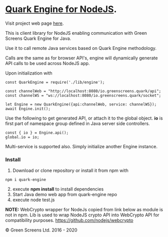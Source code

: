 
# [Quark Engine for NodeJS](https://www.greenscreens.io/quark).

Visit project web page [here](https://www.greenscreens.io/quark).

This is client library for NodeJS enabling communication with Green Screens Quark Engine for Java.

Use it to call remote Java services based on Quark Engine methodology.

Calls are the same as for browser API's, engine will dynamically generate API calls to be used across NodeJS app.

Upon initialization with

```
const QuarkEngine = require('./lib/engine');

const channelWeb = "http://localhost:8080/io.greenscreens.quark/api";
const channelWS = "ws://localhost:8080/io.greenscreens.quark/socket";

let Engine = new QuarkEngine({api:channelWeb, service: channelWS});
await Engine.init();
```

Use the following to get generated API, or attach it to the global object.
**io** is first part of namespace group defined in Java server side controllers.
```
const { io } = Engine.api();
global.io = io;
```

Multi-service is supported also. Simply initialize another Engine instance.

### Install

1. Download or clone repository or install it from npm with
```
npm i quark-engine
```
2. execute **npm install** to install dependencies
3. Start Java demo web app  from quark-engine repo
4. execute node test.js


**NOTE:** WebCrypto wrapper for NodeJs copied from link below as module is not in npm. Lib is used to wrap NodeJS crypto API into WebCrypto API for compatibility purposes.
https://github.com/nodejs/webcrypto

&copy; Green Screens Ltd. 2016 - 2020
